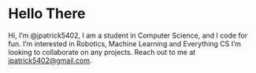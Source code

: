 # Hello There
Hi, I’m @jpatrick5402, I am a student in Computer Science, and I code for fun. 
I’m interested in Robotics, Machine Learning and Everything CS
I’m looking to collaborate on any projects. 
Reach out to me at jpatrick5402@gmail.com. 

<!--- Quality Over Qantity | Commits do not prove skill --->
<!--- Quality Over Qantity | Commits do not prove skill --->
<!--- Quality Over Qantity | Commits do not prove skill --->
<!--- Quality Over Qantity | Commits do not prove skill --->
<!--- Quality Over Qantity | Commits do not prove skill --->
<!--- Quality Over Qantity | Commits do not prove skill --->
<!--- Quality Over Qantity | Commits do not prove skill --->
<!--- Quality Over Qantity | Commits do not prove skill --->
<!--- Quality Over Qantity | Commits do not prove skill --->
<!--- Quality Over Qantity | Commits do not prove skill --->
<!--- Quality Over Qantity | Commits do not prove skill --->
